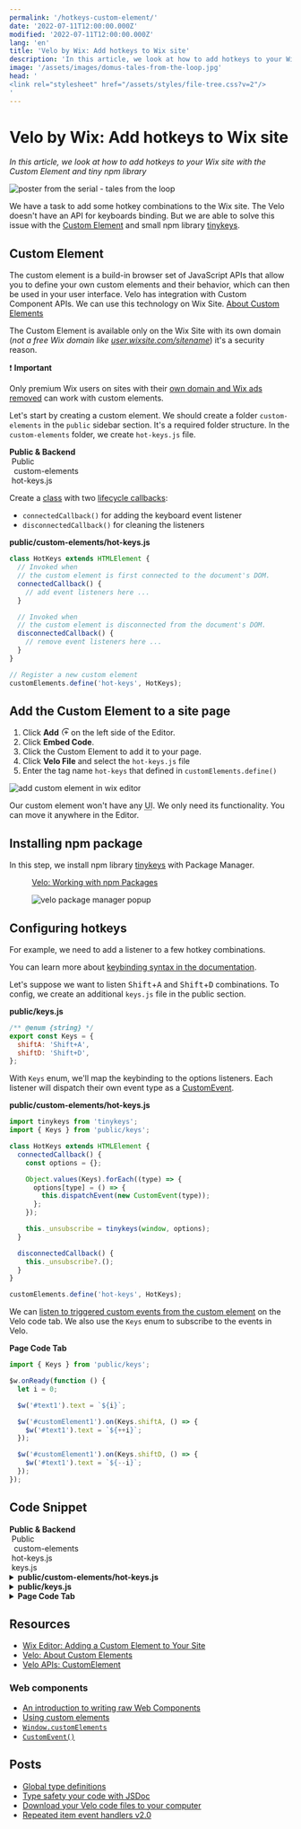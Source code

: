 ```yaml
---
permalink: '/hotkeys-custom-element/'
date: '2022-07-11T12:00:00.000Z'
modified: '2022-07-11T12:00:00.000Z'
lang: 'en'
title: 'Velo by Wix: Add hotkeys to Wix site'
description: 'In this article, we look at how to add hotkeys to your Wix site with the Custom Element and tiny npm library'
image: '/assets/images/domus-tales-from-the-loop.jpg'
head: '
<link rel="stylesheet" href="/assets/styles/file-tree.css?v=2"/>
'
---
```


# Velo by Wix: Add hotkeys to Wix site

*In this article, we look at how to add hotkeys to your Wix site with the Custom Element and tiny npm library*

![poster from the serial - tales from the loop](/assets/images/domus-tales-from-the-loop.jpg)

We have a task to add some hotkey combinations to the Wix site. The Velo doesn't have an API for keyboards binding. But we are able to solve this issue with the [Custom Element](https://www.wix.com/velo/reference/$w/customelement) and small npm library [tinykeys](https://github.com/jamiebuilds/tinykeys).

## Custom Element

The custom element is a build-in browser set of JavaScript APIs that allow you to define your own custom elements and their behavior, which can then be used in your user interface. Velo has integration with Custom Component APIs. We can use this technology on Wix Site. [About Custom Elements](https://support.wix.com/en/article/velo-about-custom-elements)

The Custom Element is available only on the Wix Site with its own domain (*not a free Wix domain like [user.wixsite.com/sitename](https://shoonia.wixsite.com/blog)*) it's a security reason.

<aside>

❗ **Important**

Only premium Wix users on sites with their [own domain and Wix ads removed](https://manage.wix.com/account/domains) can work with custom elements.
</aside>

Let's start by creating a custom element. We should create a folder `custom-elements` in the `public` sidebar section. It's a required folder structure. In the `custom-elements` folder, we create `hot-keys.js` file.

<div class="_filetree" role="presentation" aria-label="velo sidebar">
  <div class="_filetree_tab _filetree_row">
    <strong>Public & Backend</strong>
  </div>
  <div class="_filetree_title _filetree_row">
    <img src="/assets/images/i/open.svg" alt=""/>
    Public
  </div>
  <div class="_filetree_tab">
    <div class="_filetree_row">
      <img src="/assets/images/i/open.svg" alt=""/>
      <img src="/assets/images/i/folder.svg" alt=""/>
      custom-elements
    </div>
    <div class="_filetree_tab _filetree_row">
      <img src="/assets/images/i/js.svg" alt=""/>
      hot-keys.js
    </div>
  </div>
</div>

Create a [class](https://developer.mozilla.org/en-US/docs/Web/JavaScript/Reference/Statements/class) with two [lifecycle callbacks](https://developer.mozilla.org/en-US/docs/Web/Web_Components/Using_custom_elements#using_the_lifecycle_callbacks):

- `connectedCallback()` for adding the keyboard event listener
- `disconnectedCallback()` for cleaning the listeners

**public/custom-elements/hot-keys.js**

```js
class HotKeys extends HTMLElement {
  // Invoked when
  // the custom element is first connected to the document's DOM.
  connectedCallback() {
    // add event listeners here ...
  }

  // Invoked when
  // the custom element is disconnected from the document's DOM.
  disconnectedCallback() {
    // remove event listeners here ...
  }
}

// Register a new custom element
customElements.define('hot-keys', HotKeys);
```

## Add the Custom Element to a site page

1. Click **Add** <svg width="1em" height="1em"><path d="M9.5 1A7.5 7.5 0 0 1 17 8.5 7.5 7.5 0 0 1 9.5 16 7.5 7.5 0 0 1 2 8.5 7.5 7.5 0 0 1 9.5 1zm0 1A6.508 6.508 0 0 0 3 8.5C3 12.084 5.916 15 9.5 15S16 12.084 16 8.5 13.084 2 9.5 2zm.5 3v3h3v1h-3v3H9V9H6V8h3V5h1z"/></svg> on the left side of the Editor.
1. Click **Embed Code**.
1. Click the Custom Element to add it to your page.
1. Click **Velo File** and select the `hot-keys.js` file
1. Enter the tag name `hot-keys` that defined in `customElements.define()`

<img
  src="/assets/images/add-custom-element.jpg"
  alt="add custom element in wix editor"
  loading="lazy"
/>

Our custom element won't have any <abbr title="User interface">UI</abbr>. We only need its functionality. You can move it anywhere in the Editor.

## Installing npm package

In this step, we install npm library [tinykeys](https://github.com/jamiebuilds/tinykeys) with Package Manager.

<figure>
  <figcaption>

  [Velo: Working with npm Packages](https://support.wix.com/en/article/velo-working-with-npm-packages)
  </figcaption>
  <img
    src="/assets/images/tinykeys-install.jpg"
    alt="velo package manager popup"
    loading="lazy"
  />
</figure>

## Configuring hotkeys

For example, we need to add a listener to a few hotkey combinations.

You can learn more about [keybinding syntax in the documentation](https://github.com/jamiebuilds/tinykeys#keybinding-syntax).

Let's suppose we want to listen <span style="white-space:nowrap"><kbd>Shift</kbd>+<kbd>A</kbd></span> and <span style="white-space:nowrap"><kbd>Shift</kbd>+<kbd>D</kbd></span> combinations. To config, we create an additional `keys.js` file in the public section.

**public/keys.js**

```js
/** @enum {string} */
export const Keys = {
  shiftA: 'Shift+A',
  shiftD: 'Shift+D',
};
```

With `Keys` enum, we'll map the keybinding to the options listeners. Each listener will dispatch their own event type as a [CustomEvent](https://developer.mozilla.org/en-US/docs/Web/API/CustomEvent/CustomEvent).

**public/custom-elements/hot-keys.js**

```js
import tinykeys from 'tinykeys';
import { Keys } from 'public/keys';

class HotKeys extends HTMLElement {
  connectedCallback() {
    const options = {};

    Object.values(Keys).forEach((type) => {
      options[type] = () => {
        this.dispatchEvent(new CustomEvent(type));
      };
    });

    this._unsubscribe = tinykeys(window, options);
  }

  disconnectedCallback() {
    this._unsubscribe?.();
  }
}

customElements.define('hot-keys', HotKeys);
```

We can [listen to triggered custom events from the custom element](https://www.wix.com/velo/reference/$w/customelement/on) on the Velo code tab. We also use the `Keys` enum to subscribe to the events in Velo.

**Page Code Tab**

```js
import { Keys } from 'public/keys';

$w.onReady(function () {
  let i = 0;

  $w('#text1').text = `${i}`;

  $w('#customElement1').on(Keys.shiftA, () => {
    $w('#text1').text = `${++i}`;
  });

  $w('#customElement1').on(Keys.shiftD, () => {
    $w('#text1').text = `${--i}`;
  });
});
```

## Code Snippet

<div class="_filetree" role="presentation" aria-label="velo sidebar">
  <div class="_filetree_tab _filetree_row">
    <strong>Public & Backend</strong>
  </div>
  <div class="_filetree_title _filetree_row">
    <img src="/assets/images/i/open.svg" alt=""/>
    Public
  </div>
  <div class="_filetree_tab">
    <div class="_filetree_row">
      <img src="/assets/images/i/open.svg" alt=""/>
      <img src="/assets/images/i/folder.svg" alt=""/>
      custom-elements
    </div>
    <div class="_filetree_tab _filetree_row">
      <img src="/assets/images/i/js.svg" alt=""/>
      hot-keys.js
    </div>
  </div>
   <div class="_filetree_tab _filetree_row">
    <img src="/assets/images/i/js.svg" alt=""/>
    keys.js
  </div>
</div>
<details>
  <summary>
    <strong>public/custom-elements/hot-keys.js</strong>
  </summary>

```js
import tinykeys from 'tinykeys';
import { Keys } from 'public/keys';

class HotKeys extends HTMLElement {
  connectedCallback() {
    const options = {};

    Object.values(Keys).forEach((type) => {
      options[type] = () => {
        this.dispatchEvent(new CustomEvent(type));
      };
    });

    this._unsubscribe = tinykeys(window, options);
  }

  disconnectedCallback() {
    this._unsubscribe?.();
  }
}

customElements.define('hot-keys', HotKeys);
```
</details>
<details>
  <summary>
    <strong>public/keys.js</strong>
  </summary>

```js
/** @enum {string} */
export const Keys = {
  shiftA: 'Shift+A',
  shiftD: 'Shift+D',
};
```
</details>
<details>
  <summary>
    <strong>Page Code Tab</strong>
  </summary>

```js
import { Keys } from 'public/keys';

$w.onReady(function () {
  let i = 0;

  $w('#text1').text = `${i}`;

  $w('#customElement1').on(Keys.shiftA, () => {
    $w('#text1').text = `${++i}`;
  });

  $w('#customElement1').on(Keys.shiftD, () => {
    $w('#text1').text = `${--i}`;
  });
});
```
</details>

## Resources

- [Wix Editor: Adding a Custom Element to Your Site](https://support.wix.com/en/article/wix-editor-adding-a-custom-element-to-your-site#adding-the-custom-element)
- [Velo: About Custom Elements](https://support.wix.com/en/article/velo-about-custom-elements)
- [Velo APIs: CustomElement](https://www.wix.com/velo/reference/$w/customelement)

### Web components

- [An introduction to writing raw Web Components](https://github.com/thepassle/webcomponents-from-zero-to-hero/tree/master/part-one)
- [Using custom elements](https://developer.mozilla.org/en-US/docs/Web/Web_Components/Using_custom_elements)
- [`Window.customElements`](https://developer.mozilla.org/en-US/docs/Web/API/Window/customElements)
- [`CustomEvent()`](https://developer.mozilla.org/en-US/docs/Web/API/CustomEvent/CustomEvent)

## Posts

- [Global type definitions](/global-type-definitions-in-velo/)
- [Type safety your code with JSDoc](/type-safety-your-code-with-jsdoc/)
- [Download your Velo code files to your computer](/velo-filesystem-chrome-extension/)
- [Repeated item event handlers v2.0](/repeated-item-event-handlers-v2/)
